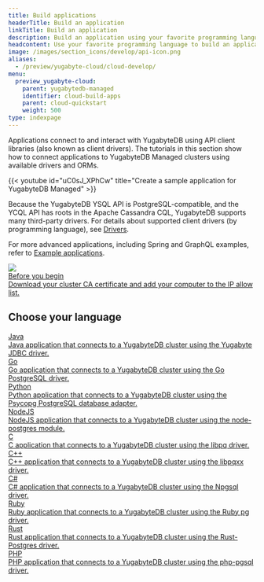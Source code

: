 ```yaml
---
title: Build applications
headerTitle: Build an application
linkTitle: Build an application
description: Build an application using your favorite programming language.
headcontent: Use your favorite programming language to build an application that uses YSQL or YCQL APIs.
image: /images/section_icons/develop/api-icon.png
aliases:
  - /preview/yugabyte-cloud/cloud-develop/
menu:
  preview_yugabyte-cloud:
    parent: yugabytedb-managed
    identifier: cloud-build-apps
    parent: cloud-quickstart
    weight: 500
type: indexpage
---
```


Applications connect to and interact with YugabyteDB using API client libraries (also known as client drivers). The tutorials in this section show how to connect applications to YugabyteDB Managed clusters using available drivers and ORMs.

{{< youtube id="uC0sJ_XPhCw" title="Create a sample application for YugabyteDB Managed" >}}

Because the YugabyteDB YSQL API is PostgreSQL-compatible, and the YCQL API has roots in the Apache Cassandra CQL, YugabyteDB supports many third-party drivers. For details about supported client drivers (by programming language), see <a href="../../../reference/drivers/">Drivers</a>.

For more advanced applications, including Spring and GraphQL examples, refer to [Example applications](../../cloud-examples/).

<div class="row">

  <div class="col-12 col-md-6 col-lg-12 col-xl-6">
  <a class="section-link icon-offset" href="cloud-add-ip/">
    <div class="head">
        <img class="icon" src="/images/section_icons/deploy/checklist.png" aria-hidden="true" />
      <div class="title">Before you begin</div>
    </div>
    <div class="body">
      Download your cluster CA certificate and add your computer to the IP allow list.
    </div>
  </a>
  </div>
</div>

## Choose your language

<div class="row">

  <div class="col-12 col-md-6 col-lg-12 col-xl-6">
  <a class="section-link icon-offset" href="cloud-ysql-yb-jdbc/">
    <div class="head">
      <div class="icon">
        <i class="fa-brands fa-java"></i>
      </div>
      <div class="title">Java</div>
    </div>
    <div class="body">
      Java application that connects to a YugabyteDB cluster using the Yugabyte JDBC driver.
    </div>
  </a>
  </div>

  <div class="col-12 col-md-6 col-lg-12 col-xl-6">
  <a class="section-link icon-offset" href="cloud-ysql-go/">
    <div class="head">
      <div class="icon">
        <i class="fa-brands fa-golang"></i>
      </div>
      <div class="title">Go</div>
    </div>
    <div class="body">
      Go application that connects to a YugabyteDB cluster using the Go PostgreSQL driver.
    </div>
  </a>
  </div>

  <div class="col-12 col-md-6 col-lg-12 col-xl-6">
  <a class="section-link icon-offset" href="cloud-ysql-python/">
    <div class="head">
      <div class="icon">
        <i class="fa-brands fa-python"></i>
      </div>
      <div class="title">Python</div>
    </div>
    <div class="body">
      Python application that connects to a YugabyteDB cluster using the Psycopg PostgreSQL database adapter.
    </div>
  </a>
  </div>

  <div class="col-12 col-md-6 col-lg-12 col-xl-6">
  <a class="section-link icon-offset" href="cloud-ysql-node/">
    <div class="head">
      <div class="icon">
        <i class="fa-brands fa-node-js"></i>
      </div>
      <div class="title">NodeJS</div>
    </div>
    <div class="body">
      NodeJS application that connects to a YugabyteDB cluster using the node-postgres module.
    </div>
  </a>
  </div>

  <div class="col-12 col-md-6 col-lg-12 col-xl-6">
  <a class="section-link icon-offset" href="cloud-ysql-c/">
    <div class="head">
      <div class="icon">
        <i class="fa-brands fa-c"></i>
      </div>
      <div class="title">C</div>
    </div>
    <div class="body">
      C application that connects to a YugabyteDB cluster using the libpq driver.
    </div>
  </a>
  </div>

  <div class="col-12 col-md-6 col-lg-12 col-xl-6">
  <a class="section-link icon-offset" href="cloud-ysql-cpp/">
    <div class="head">
      <div class="icon">
        <i class="icon-cplusplus"></i>
      </div>
      <div class="title">C++</div>
    </div>
    <div class="body">
      C++ application that connects to a YugabyteDB cluster using the libpqxx driver.
    </div>
  </a>
  </div>

  <div class="col-12 col-md-6 col-lg-12 col-xl-6">
  <a class="section-link icon-offset" href="cloud-ysql-csharp/">
    <div class="head">
      <div class="icon">
        <i class="icon-csharp"></i>
      </div>
      <div class="title">C#</div>
    </div>
    <div class="body">
      C# application that connects to a YugabyteDB cluster using the Npgsql driver.
    </div>
  </a>
  </div>

  <div class="col-12 col-md-6 col-lg-12 col-xl-6">
  <a class="section-link icon-offset" href="cloud-ysql-ruby/">
    <div class="head">
      <div class="icon">
        <i class="icon-ruby"></i>
      </div>
      <div class="title">Ruby</div>
    </div>
    <div class="body">
      Ruby application that connects to a YugabyteDB cluster using the Ruby pg driver.
    </div>
  </a>
  </div>

  <div class="col-12 col-md-6 col-lg-12 col-xl-6">
  <a class="section-link icon-offset" href="cloud-ysql-rust/">
    <div class="head">
      <div class="icon">
        <i class="fa-brands fa-rust"></i>
      </div>
      <div class="title">Rust</div>
    </div>
    <div class="body">
      Rust application that connects to a YugabyteDB cluster using the Rust-Postgres driver.
    </div>
  </a>
  </div>

  <div class="col-12 col-md-6 col-lg-12 col-xl-6">
  <a class="section-link icon-offset" href="cloud-ysql-php/">
    <div class="head">
      <div class="icon">
        <i class="fa-brands fa-php"></i>
      </div>
      <div class="title">PHP</div>
    </div>
    <div class="body">
      PHP application that connects to a YugabyteDB cluster using the php-pgsql driver.
    </div>
  </a>
  </div>

</div>
